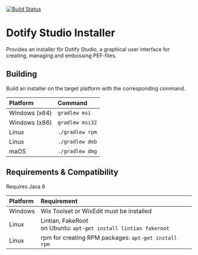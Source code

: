[![Build Status](https://travis-ci.org/brailleapps/dotify-studio-installer.svg?branch=master)](https://travis-ci.org/brailleapps/dotify-studio-installer)

# Dotify Studio Installer #
Provides an installer för Dotify Studio, a graphical user interface for creating, managing and embossing PEF-files.

## Building ##
Build an installer on the target platform with the corresponding command.
  
| Platform  | Command                          |
| :---------| :------------------------------- |
| Windows  (x64) | `gradlew msi`                |
| Windows (x86)   | `gradlew msi32`                |
| Linux     | `./gradlew rpm`              |
| Linux     | `./gradlew deb`              |
| maOS     | `./gradlew dmg`               |

## Requirements & Compatibility ##
Requires Java 8

| Platform  | Requirement                                                          |
| :---------| :------------------------------------------------------------------- |
| Windows   | Wix Toolset or WixEdit must be installed                             |
| Linux     | Lintian, FakeRoot <br> on Ubuntu: `apt-get install lintian fakeroot` |
| Linux     | rpm for creating RPM packages: `apt-get install rpm`              |